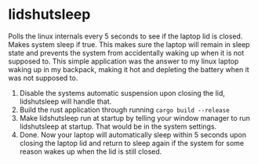 # lidshutsleep
Polls the linux internals every 5 seconds to see if the laptop lid is closed. Makes system sleep if true.
This makes sure the laptop will remain in sleep state and prevents the system from accidentally waking up when it is not supposed to.
This simple application was the answer to my linux laptop waking up in my backpack, making it hot and depleting the battery when it was not supposed to.


1. Disable the systems automatic suspension upon closing the lid, lidshutsleep will handle that.
2. Build the rust application through running `cargo build --release`
3. Make lidshutsleep run at startup by telling your window manager to run lidshutsleep at startup. That would be in the system settings.
4. Done. Now your laptop will automatically sleep within 5 seconds upon closing the laptop lid and return to sleep again if the system for some reason wakes up when the lid is still closed.
